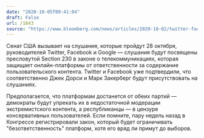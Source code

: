 ```yaml
---
date: "2020-10-05T09:41:04"
draft: False
url: /1643
source: "https://www.bloomberg.com/news/articles/2020-10-02/twitter-facebook-to-send-ceos-to-senate-hearing-on-section-230"
---
```


Сенат США вызывает на слушания, которые пройдут 28 октября, руководителей Twitter, Facebook и Google — слушания будут посвящены пресловутой Section 230 в законе о телекоммуникациях, которая защищает онлайн-платформы от ответственности за содержание пользовательского контента. Twitter и Facebook уже подтвердили, что соответственно Джек Дорси и Марк Закерберг будут присутствовать на слушаниях.

Предполагается, что платформам достанется от обеих партий — демократы будут упрекать их в недостаточной модерации экстремистского контента, а республиканцы — в цензуре консервативных пользователей. Если помните, пару недель назад в Конгрессе регистрировали закон, который будет ограничивать "безответственность" платформ, хотя его вряд ли примут до выборов.
